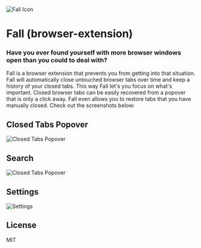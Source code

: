![Fall Icon](https://s3-us-west-1.amazonaws.com/mrs3bucket/fall/fall-icon.png) 
# Fall (browser-extension)
### Have you ever found yourself with more browser windows open than you could to deal with?
Fall is a browser extension that prevents you from getting into that situation. Fall will 
automatically close untouched browser tabs over time and keep a history of your closed tabs. 
This way Fall let's you focus on what's important. Closed browser tabs can be easily recovered
from a popover that is only a click away. Fall even allows you to restore tabs that you have
manually closed. Check out the screenshots below:

## Closed Tabs Popover
![Closed Tabs Popover](https://s3-us-west-1.amazonaws.com/mrs3bucket/fall/screenshot-tabs.png) 

## Search
![Closed Tabs Popover](https://s3-us-west-1.amazonaws.com/mrs3bucket/fall/screenshot-search.png) 

## Settings
![Settings](https://s3-us-west-1.amazonaws.com/mrs3bucket/fall/screenshot-settings.png) 

## License
MIT
